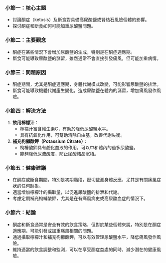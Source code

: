 ### 小節一：核心主題
- 討論酮症（ketosis）及斷食對具備高尿酸鹽或腎结石風險個體的影響。
- 探讨酮症和断食如何可能加重尿酸鹽問題。

### 小節二：主要觀念
- 酮症在某些情況下會增加尿酸鹽的生成，特別是在酮症適應期。
- 斷食可能導致尿酸鹽的潴留，雖然通常不會直接引發痛風，但可能加重病情。

### 小節三：問題原因
- 酮症期間，尤其是酮症適應期，身體代謝模式改變，可能影響尿酸鹽的排泄。
- 斷食可能導致機體代謝產生變化，造成尿酸鹽在體內的潴留，增加痛風發作風險。

### 小節四：解決方法
1. **飲用檸檬汁**：
   - 檸檬汁富含維生素C，有助於降低尿酸鹽水平。
   - 具有抗氧化作用，可幫助清除自由基，改善代謝失衡。
2. **補充枸櫞酸鉀（Potassium Citrate）**：
   - 枸櫞酸鉀具有鹼化血液的作用，可以中和體內的過多尿酸鹽。
   - 能夠降低尿液酸度，防止尿酸結晶沉積。

### 小節五：健康建議
- 在酮症或斷食期間，特別是初期階段，密切監測身體反應，尤其是有關痛風症狀的任何跡象。
- 適當增加檸檬汁的攝取量，以促進尿酸鹽的排泄和代謝。
- 考慮定期補充枸櫞酸鉀，尤其是在有痛風病史或高尿酸血症的情況下。

### 小節六：結論
- 酮症和斷食通常是安全有效的飲食策略，但對於某些個體來說，特別是在酮症適應期，可能引發或加重痛風相關的問題。
- 通過攝取檸檬汁和補充枸櫞酸鉀，可以有效管理尿酸鹽水平，降低痛風發作風險。
- 維持適當的飲食調整和監測，可以在享受酮症益處的同時，減少潛在的健康風險。